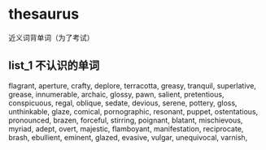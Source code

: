 # thesaurus
近义词背单词（为了考试）

## list_1 不认识的单词
flagrant, 
aperture, 
crafty, 
deplore, 
terracotta, 
greasy, 
tranquil, 
superlative, 
grease, 
innumerable, 
archaic, 
glossy, 
pawn, 
salient, 
pretentious, 
conspicuous, 
regal, 
oblique, 
sedate, 
devious, 
serene, 
pottery, 
gloss, 
unthinkable, 
glaze, 
comical, 
pornographic, 
resonant, 
puppet, 
ostentatious, 
pronounced, 
brazen, 
forceful, 
stirring, 
poignant, 
blatant, 
mischievous, 
myriad, 
adept, 
overt, 
majestic, 
flamboyant, 
manifestation, 
reciprocate, 
brash, 
ebullient, 
eminent, 
glazed, 
evasive, 
vulgar, 
unequivocal, 
varnish, 